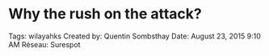 # Why the rush on the attack?

Tags: wilayahks
Created by: Quentin Sombsthay
Date: August 23, 2015 9:10 AM
Réseau: Surespot